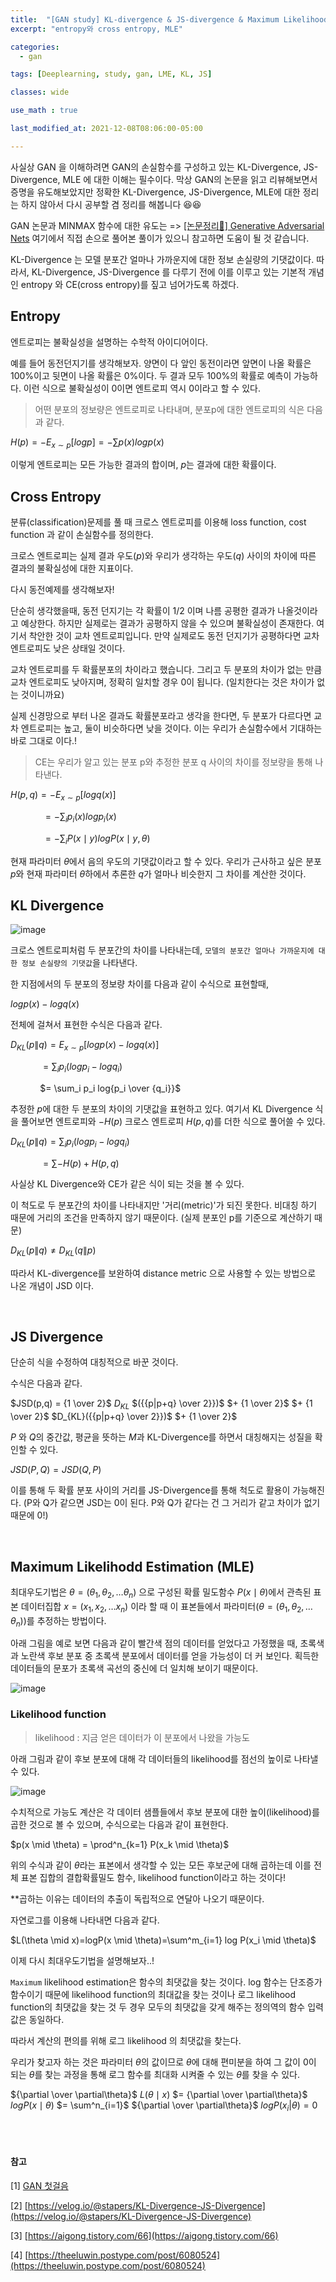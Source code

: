```yaml
---
title:  "[GAN study] KL-divergence & JS-divergence & Maximum Likelihood Estimation와 개념정리"
excerpt: "entropy와 cross entropy, MLE"

categories:
  - gan

tags: [Deeplearning, study, gan, LME, KL, JS]

classes: wide

use_math : true

last_modified_at: 2021-12-08T08:06:00-05:00

---
```


사실상 GAN 을 이해하려면 GAN의 손실함수를 구성하고 있는 KL-Divergence, JS-Divergence, MLE 에 대한 이해는 필수이다. 막상 GAN의 논문을 읽고 리뷰해보면서 증명을 유도해보았지만 정확한 KL-Divergence, JS-Divergence, MLE에 
대한 정리는 하지 않아서 다시 공부할 겸 정리를 해봅니다 😆😆

GAN 논문과 MINMAX 함수에 대한 유도는 => [[논문정리📃] Generative Adversarial Nets](https://chaelin0722.github.io/paperreview/generative_adversarial_nets/) 여기에서 직접 손으로 풀어본 풀이가 있으니 참고하면 도움이 될 것 같습니다.


KL-Divergence 는 모델 분포간 얼마나 가까운지에 대한 정보 손실량의 기댓값이다. 따라서, 
KL-Divergence, JS-Divergence 를 다루기 전에 이를 이루고 있는 기본적 개념인 entropy 와 CE(cross entropy)를 짚고 넘어가도록 하겠다. 

## Entropy

엔트로피는 불확실성을 설명하는 수학적 아이디어이다. 

예를 들어 동전던지기를 생각해보자. 양면이 다 앞인 동전이라면 앞면이 나올 확률은 100%이고 뒷면이 나올 확률은 0%이다. 두 결과 모두 100%의 확률로 예측이 가능하다. 이런 식으로 불확실성이 0이면 엔트로피 역시 0이라고 할 수 있다.

> 어떤 분포의 정보량은 엔트로피로 나타내며, 분포p에 대한 엔트로피의 식은 다음과 같다. 

$H(p) = -E_{x\sim p}[logp]=-\sum p(x)log p(x)$

이렇게 엔트로피는 모든 가능한 결과의 합이며, $p$는 결과에 대한 확률이다. 


## Cross Entropy

분류(classification)문제를 풀 때 크로스 엔트로피를 이용해 loss function, cost function 과 같이 손실함수를 정의한다. 

크로스 엔트로피는 실제 결과 우도($p$)와 우리가 생각하는 우도($q$) 사이의 차이에 따른 결과의 불확실성에 대한 지표이다. 

다시 동전예제를 생각해보자!

단순히 생각했을때, 동전 던지기는 각 확률이 1/2 이며 나름 공평한 결과가 나올것이라고 예상한다. 하지만 실제로는 결과가 공평하지 않을 수 있으며 불확실성이 존재한다. 여기서 착안한 것이 교차 엔트로피입니다. 만약 실제로도 동전 던지기가 공평하다면 교차 엔트로피도 낮은 상태일 것이다.


교차 엔트로피를 두 확률분포의 차이라고 했습니다. 그리고 두 분포의 차이가 없는 만큼 교차 엔트로피도 낮아지며, 정확히 일치할 경우 0이 됩니다. (일치한다는 것은 차이가 없는 것이니까요)

실제 신경망으로 부터 나온 결과도 확률분포라고 생각을 한다면, 두 분포가 다르다면 교차 엔트로피는 높고, 둘이 비슷하다면 낮을 것이다. 이는 우리가 손실함수에서 기대하는 바로 그대로 이다.!


> CE는 우리가 알고 있는 분포 p와 추정한 분포 q 사이의 차이를 정보량을 통해 나타낸다.

$H(p,q) = -E_{x \sim p}[log q(x)]$ 

&nbsp;&nbsp;&nbsp;&nbsp;&nbsp;&nbsp;&nbsp;&nbsp;&nbsp;&nbsp;&nbsp;&nbsp; $= -\sum_i p_i(x)log p_i(x)$ 

&nbsp;&nbsp;&nbsp;&nbsp;&nbsp;&nbsp;&nbsp;&nbsp;&nbsp;&nbsp;&nbsp;&nbsp; $= - \sum_i P(x \mid y)log P(x \mid y,\theta)$

현재 파라미터 $\theta$에서 음의 우도의 기댓값이라고 할 수 있다. 우리가 근사하고 싶은 분포 $p$와 현재 파라미터 $\theta$하에서 추론한 $q$가 얼마나 비슷한지 그 차이를 계산한 것이다.


## KL Divergence

![image](https://user-images.githubusercontent.com/53431568/145174101-fda2b40f-609c-407f-8517-e05194477aeb.png)

크로스 엔트로피처럼 두 분포간의 차이를 나타내는데, `모델의 분포간 얼마나 가까운지에 대한 정보 손실량의 기댓값`을 나타낸다. 

한 지점에서의 두 분포의 정보량 차이를 다음과 같이 수식으로 표현할때,

$logp(x) - logq(x)$

전체에 걸쳐서 표현한 수식은 다음과 같다.

$D_{KL}(p\|q) = E_{x\sim p}[logp(x)-logq(x)]$ 

&nbsp;&nbsp;&nbsp;&nbsp;&nbsp;&nbsp;&nbsp;&nbsp;&nbsp;&nbsp;&nbsp; $= \sum_i p_i(logp_i-logq_i)$

&nbsp;&nbsp;&nbsp;&nbsp;&nbsp;&nbsp;&nbsp;&nbsp;&nbsp;&nbsp;&nbsp; $= \sum_i p_i  log{p_i \over {q_i}}$


추정한 $p$에 대한 두 분포의 차이의 기댓값을 표현하고 있다. 여기서 KL Divergence 식을 풀어보면 엔트로피와 $-H(p)$ 크로스 엔트로피 $H(p,q)$를 더한 식으로 풀어쓸 수 있다.

$D_{KL}(p\|q)=\sum_i p_i(logp_i - log q_i)$

&nbsp;&nbsp;&nbsp;&nbsp;&nbsp;&nbsp;&nbsp;&nbsp;&nbsp;&nbsp;&nbsp; $= \sum -H(p)+H(p,q)$

사실상 KL Divergence와 CE가 같은 식이 되는 것을 볼 수 있다.

이 척도로 두 분포간의 차이를 나타내지만 '거리(metric)'가 되진 못한다. 비대칭 하기 때문에 거리의 조건을 만족하지 않기 때문이다. (실제 분포인 p를 기준으로 계산하기 때문)

$D_{KL}(p\|q) \neq D_{KL}(q\|p)$

따라서 KL-divergence를 보완하여 distance metric 으로 사용할 수 있는 방법으로 나온 개념이 JSD 이다.

<br>


## JS Divergence

단순히 식을 수정하여 대칭적으로 바꾼 것이다.

수식은 다음과 같다.

$JSD(p,q) = {1 \over 2}$ $D_{KL}$ $({{p\|p+q} \over 2}})$ $+ {1 \over 2}$ 
$+ {1 \over 2}$ $D_{KL}({{p\|p+q} \over 2}})$ $+ {1 \over 2}$



$P$ 와 $Q$의 중간값, 평균을 뜻하는 $M$과 KL-Divergence를 하면서 대칭해지는 성질을 확인할 수 있다.

$JSD(P,Q) = JSD(Q,P)$


이를 통해 두 확률 분포 사이의 거리를 JS-Divergence를 통해 척도로 활용이 가능해진다. (P와 Q가 같으면 JSD는 0이 된다. P와 Q가 같다는 건 그 거리가 같고 차이가 없기 때문에 0!)


<br>

## Maximum Likelihodd Estimation (MLE)

최대우도기법은 $\theta = (\theta_1,\theta_2, \ldots \theta_n)$ 으로 구성된 확률 밀도함수 $P(x \mid \theta)$에서 관측된 표본 데이터집합 $x = (x_1, x_2, \ldots x_n)$ 이라 할 때 이 표본들에서 파라미터($\theta = (\theta_1,\theta_2, \ldots \theta_n)$)를 추정하는 방법이다.

아래 그림을 예로 보면 다음과 같이 빨간색 점의 데이터를 얻었다고 가정했을 때, 초록색과 노란색 후보 분포 중 초록색 분포에서 데이터를 얻을 가능성이 더 커 보인다. 획득한 데이터들의 문포가 초록색 곡선의 중신에 더 일치해 보이기 때문이다. 

![image](https://user-images.githubusercontent.com/53431568/145350174-989653e6-9e82-424d-8e6d-855e3c3521ae.png)


### Likelihood function

> likelihood : 지금 얻은 데이터가 이 분포에서 나왔을 가능도

아래 그림과 같이 후보 분포에 대해 각 데이터들의 likelihood를 점선의 높이로 나타낼 수 있다.

![image](https://user-images.githubusercontent.com/53431568/145350907-77076e97-10dd-4e75-b0a0-3a5fe7d118d6.png)

수치적으로 가능도 계산은 각 데이터 샘플들에서 후보 분포에 대한 높이(likelihood)를 곱한 것으로 볼 수 있으며, 수식으로는 다음과 같이 표현한다.

$p(x \mid \theta) = \prod^n_{k=1} P(x_k \mid \theta)$

위의 수식과 같이 $\theta$라는 표본에서 생각할 수 있는 모든 후보군에 대해 곱하는데 이를 전체 표본 집합의 결합확률밀도 함수, likelihood function이라고 하는 것이다!

**곱하는 이유는 데이터의 추출이 독립적으로 연달아 나오기 때문이다. 


자연로그를 이용해 나타내면 다음과 같다.


$L(\theta \mid x)=logP(x \mid \theta)=\sum^m_{i=1} log P(x_i \mid \theta)$


이제 다시 최대우도기법을 설명해보자..!

`Maximum` likelihood estimation은 함수의 최댓값을 찾는 것이다. log 함수는 단조증가 함수이기 때문에 likelihood function의 최대값을 찾는 것이나 로그 likelihood function의 최댓값을 찾는 것 두 경우 모두의 최댓값을 갖게 해주는 정의역의 함수 입력값은 동일하다.

따라서 계산의 편의를 위해 로그 likelihood 의 최댓값을 찾는다. 

우리가 찾고자 하는 것은 파라미터 $\theta$의 값이므로 $\theta$에 대해 편미분을 하여 그 값이 0이 되는 $\theta$를 찾는 과정을 통해 로그 함수를 최대화 시켜줄 수 있는 $\theta$를 찾을 수 있다. 

${\partial \over \partial\theta}$ $L(\theta \mid x)$ $= {\partial \over \partial\theta}$ $logP(x \mid \theta)$  $= \sum^n_{i=1}$ ${\partial \over \partial\theta}$ $logP(x_i|\theta) =0$  

<br>
<br>


#### 참고 

[1] [GAN 첫걸음](http://www.yes24.com/Product/Goods/97559774)

[2] [https://velog.io/@stapers/KL-Divergence-JS-Divergence](https://velog.io/@stapers/KL-Divergence-JS-Divergence)

[3] [https://aigong.tistory.com/66](https://aigong.tistory.com/66)

[4] [https://theeluwin.postype.com/post/6080524](https://theeluwin.postype.com/post/6080524)

